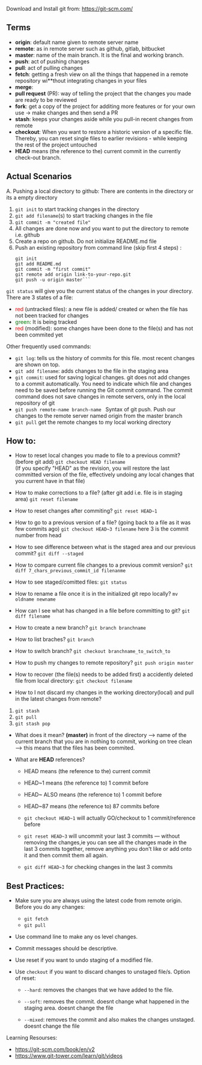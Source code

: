 Download and Install git from: https://git-scm.com/



## Terms
* **origin**: default name given to remote server name
* **remote**: as in remote server such as github, gitlab, bitbucket
* **master**: name of the main branch. It is the final and working branch. 
* **push**: act of pushing changes
* **pull**: act of pulling changes
* **fetch**: getting a fresh view on all the things that happened in a remote repository wi**thout integrating changes in your files
* **merge**: 
* **pull request** (PR): way of telling the project that the changes you made are  ready to be reviewed
* **fork**: get a copy of the project for additing more features or for your own use -> make changes and then send a PR
* **stash**: keeps your changes aside while you pull-in recent changes from remote
* **checkout**: When you want to restore a historic version of a specific file.  Thereby, you can reset single files to earlier revisions - while keeping the rest of the project untouched
* **HEAD** means (the reference to the) current commit in the currently check-out branch.

## Actual Scenarios

A. Pushing a local directory to github: There are contents in the directory or its a empty directory
   1. ```git init``` to start tracking changes in the directory
   2. ```git add filename```(s) to start tracking changes in the file
   3. ```git commit -m "created file"```
   4. All changes are done now and you want to put the directory to remote i.e. github
   5. Create a repo on github. Do not initialize README.md file
   6. Push an existing repository from command line (skip first 4 steps) :
      ```echo "# notes4ref" >> README.md     
	  git init   
	  git add README.md
      git commit -m "first commit"
      git remote add origin link-to-your-repo.git
      git push -u origin master```

```git status``` will give you the current status of the changes in your directory. 
There are 3 states of a file:
* <font color= 'red'>red</font> (untracked files): a new file is added/ created or when the file has not been tracked for changes
* <font color= 'green'>green</font>: It is being tracked
* <font color= 'red'>red</font> (modified): some changes have been done to the file(s) and has not been commited yet


Other frequently used commands:
* ```git log```: tells us the history of commits for this file.
			most recent changes are shown on top. 
* ```git add filename```: adds changes to the file in the staging area
* ```git commit```: used for saving logical changes. 
			   git does not add changes to a commit automatically. 
			   You need to indicate which file and changes need to be saved before running the Git commit command. 
			   The commit command does not save changes in remote servers, only in the local repository of git
* ```git push remote-name branch-name ``` Syntax of git push. Push our changes to the remote server named origin from the master branch
* ```git pull``` get the remote changes to my local working directory

## How to:

* How to reset local changes you made to file to a previous commit? (before git add)
```git checkout HEAD filename```  
(If you specify "HEAD" as the revision, you will restore the last committed version of the file, effectively undoing any local changes that you current have in that file)

* How to make corrections to a file? (after git add i.e. file is in staging area)
```git reset filename```

* How to reset changes after commiting?
```git reset HEAD~1```

* How to go to a previous version of a file? (going back to a file as it was few commits ago)
```git checkout HEAD~3 filename```  here 3 is the commit number from head

* How to see difference between what is the staged area and our previous commit?
```git diff --staged```

* How to compare current file changes to a previous commit version?
```git diff 7_chars_previous_commit_id filenanme```

* How to see staged/comitted files:
```git status```

* How to rename a file once it is in the initialized git repo locally?
```mv oldname newname```

* How can I see what has changed in a file before committing to git?
```git diff filename```

* How to create a new branch?
```git branch branchname```

* How to list braches?
```git branch ```

* How to switch branch?
```git checkout branchname_to_switch_to```

* How to push my changes to remote repository?
```git push origin master```

* How to recover (the file(s) needs to be added first) a accidently deleted file from local directory:
```git checkout filename``` 

* How to I not discard my changes in the working directory(local) and pull in the latest changes from remote?
1. ```git stash```
2. ```git pull```
3. ```git stash pop```

* What does it mean?
  **(master)** in front of the directory --> name of the current branch that you are in
   nothing to commit, working on tree clean --> this means that the files has been commited.

* What are **HEAD** references?
    * HEAD means (the reference to the) current commit
    * HEAD~1 means (the reference to) 1 commit before
    * HEAD~ ALSO means (the reference to) 1 commit before
    * HEAD~87 means (the reference to) 87 commits before

    * ```git checkout HEAD~1``` will actually GO/checkout to 1 commit/reference before
    * ```git reset HEAD~3``` will uncommit your last 3 commits — without removing the changes,ie you can see all the changes made in the last 3 commits together, remove anything you don't like or add onto it and then commit them all again.
    * ```git diff HEAD~3``` for checking changes in the last 3 commits
   



## Best Practices:
* Make sure you are always using the latest code from remote origin. Before you do any changes:
   * ```git fetch```
   * ```git pull```
* Use command line to make any os level changes.
* Commit messages should be descriptive.
* Use reset if you want to undo staging of a modified file.
* Use `checkout` if you want to discard changes to unstaged file/s.
Option of reset:
     
   * ```--hard```: removes the changes that we have added to the file.
     
   * ```--soft```: removes the commit. doesnt change what happened in the staging area. doesnt change the file
     
   * ```--mixed```: removes the commit and also makes the changes unstaged. doesnt change the file
   

Learning Resourses:
* https://git-scm.com/book/en/v2
* https://www.git-tower.com/learn/git/videos